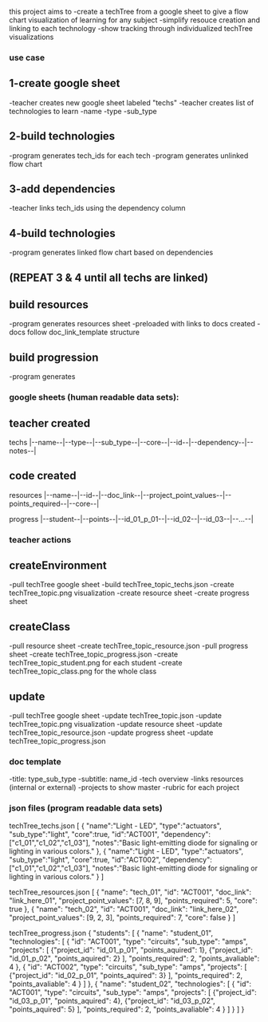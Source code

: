 this project aims to 
-create a techTree from a google sheet to give a flow chart visualization of learning for any subject
-simplify resouce creation and linking to each technology
-show tracking through individualized techTree visualizations

### use case
## 1-create google sheet
-teacher creates new google sheet labeled "techs"
-teacher creates list of technologies to learn 
  -name
  -type
  -sub_type

## 2-build technologies
-program generates tech_ids for each tech
-program generates unlinked flow chart

## 3-add dependencies
-teacher links tech_ids using the dependency column

## 4-build technologies
-program generates linked flow chart based on dependencies

## (REPEAT 3 & 4 until all techs are linked)

## build resources
-program generates resources sheet
  -preloaded with links to docs created
  -docs follow doc_link_template structure

## build progression
-program generates 


### google sheets (human readable data sets):
## teacher created
techs 
|--name--|--type--|--sub_type--|--core--|--id--|--dependency--|--notes--|

## code created
resources 
|--name--|--id--|--doc_link--|--project_point_values--|--points_required--|--core--|

progress 
|--student--|--points--|--id_01_p_01--|--id_02--|--id_03--|--...--|


### teacher actions

## createEnvironment 
-pull techTree google sheet
-build techTree_topic_techs.json
-create techTree_topic.png visualization
-create resource sheet
-create progress sheet

## createClass
-pull resource sheet
-create techTree_topic_resource.json
-pull progress sheet
-create techTree_topic_progress.json
-create techTree_topic_student.png for each student
-create techTree_topic_class.png for the whole class

## update
-pull techTree google sheet
-update techTree_topic.json 
-update techTree_topic.png visualization
-update resource sheet
-update techTree_topic_resource.json
-update progress sheet
-update techTree_topic_progress.json


### doc template
-title: type_sub_type
-subtitle: name_id
-tech overview
-links resources (internal or external)
-projects to show master
-rubric for each project


### json files (program readable data sets)
techTree_techs.json
[
	{
		"name":"Light - LED", 
		"type":"actuators", 
        "sub_type":"light", 
        "core":true, 
		"id":"ACT001", 
		"dependency":["c1_01","c1_02","c1_03"],
		"notes":"Basic light-emitting diode for signaling or lighting in various colors."
	},
	{
		"name":"Light - LED", 
		"type":"actuators", 
        "sub_type":"light", 
        "core":true, 
		"id":"ACT002", 
		"dependency":["c1_01","c1_02","c1_03"],
		"notes":"Basic light-emitting diode for signaling or lighting in various colors."
	}
]

techTree_resources.json
[
    {
        "name": "tech_01", 
        "id": "ACT001", 
        "doc_link": "link_here_01",
        "project_point_values": [7, 8, 9], 
        "points_required": 5,
        "core": true
    },
    {
        "name": "tech_02", 
        "id": "ACT001", 
        "doc_link": "link_here_02",
        "project_point_values": [9, 2, 3], 
        "points_required": 7,
        "core": false
    }
]


techTree_progress.json
{
    "students": [
        {
            "name": "student_01",
            "technologies": [
                {
                    "id": "ACT001",
                    "type": "circuits",
                    "sub_type": "amps",
                    "projects": [
                        {"project_id": "id_01_p_01", "points_aquired": 1},
                        {"project_id": "id_01_p_02", "points_aquired": 2}
                    ],
                    "points_required": 2,
                    "points_avaliable": 4
                },
                {
                    "id": "ACT002",
                    "type": "circuits",
                    "sub_type": "amps",
                    "projects": [
                        {"project_id": "id_02_p_01", "points_aquired": 3}
                    ],
                    "points_required": 2,
                    "points_avaliable": 4
                }
            ]
        },
        {
            "name": "student_02",
            "technologies": [
                {
                    "id": "ACT001",
                    "type": "circuits",
                    "sub_type": "amps",
                    "projects": [
                        {"project_id": "id_03_p_01", "points_aquired": 4},
                        {"project_id": "id_03_p_02", "points_aquired": 5}
                    ],
                    "points_required": 2,
                    "points_avaliable": 4
                }
            ]
        }
    ]
}


